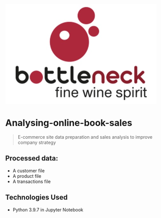 ![alt text](https://github.com/CasperJaa/Wine-Boutique-Bottleneck-/blob/main/Logo.jpg?raw=true)

# Analysing-online-book-sales
> E-commerce site data preparation and sales analysis to improve company strategy

## Processed data:

 - A customer file
 - A product file
 - A transactions file
 
## Technologies Used
- Python 3.9.7 in Jupyter Notebook
